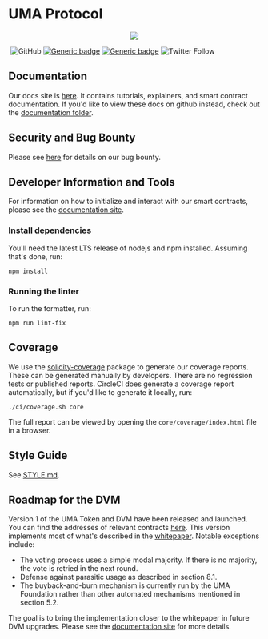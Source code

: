 # UMA Protocol

<div style="text-align:center"><img src="https://miro.medium.com/max/3600/1*fRjfRN56M7xosNJgypdKdg.png" /></div>

[![<UMAprotocol>](https://circleci.com/gh/UMAprotocol/protocol.svg?style=shield)](https://app.circleci.com/pipelines/github/UMAprotocol/protocol)
![GitHub](https://img.shields.io/github/license/UMAprotocol/protocol)
[![Generic badge](https://img.shields.io/badge/Slack-Join-green.svg)](https://join.slack.com/t/umaprotocol/shared_invite/zt-7mtxxds5-OIhE~q_WkwGCVNrq0~G~rg)
[![Generic badge](https://img.shields.io/badge/Send-Email-blue.svg)](mailto:hello@umaproject.org)
![Twitter Follow](https://img.shields.io/twitter/follow/UMAprotocol?label=Follow%20%40UMAprotocol&style=shield)

## Documentation

Our docs site is [here](https://docs.umaproject.org). It contains tutorials, explainers, and smart contract
documentation. If you'd like to view these docs on github instead, check out the
[documentation folder](./documentation).

## Security and Bug Bounty

Please see [here](./documentation/developer_reference/bug_bounty.md) for details on our bug bounty.

## Developer Information and Tools

For information on how to initialize and interact with our smart contracts, please see the
[documentation site](https://docs.umaproject.org).

### Install dependencies

You'll need the latest LTS release of nodejs and npm installed. Assuming that's done, run:

```
npm install
```

### Running the linter

To run the formatter, run:

```
npm run lint-fix
```

## Coverage

We use the [solidity-coverage](https://github.com/sc-forks/solidity-coverage) package to generate our coverage reports.
These can be generated manually by developers. There are no regression tests or published reports. CircleCI does
generate a coverage report automatically, but if you'd like to generate it locally, run:

```
./ci/coverage.sh core
```

The full report can be viewed by opening the `core/coverage/index.html` file in a browser.

## Style Guide

See [STYLE.md](STYLE.md).

## Roadmap for the DVM

Version 1 of the UMA Token and DVM have been released and launched. You can find the addresses of relevant contracts
[here](./core/networks/1.json). This version implements most of what's described in the
[whitepaper](https://github.com/UMAprotocol/whitepaper/blob/master/UMA-DVM-oracle-whitepaper.pdf). Notable exceptions
include:

- The voting process uses a simple modal majority. If there is no majority, the vote is retried in the next round.
- Defense against parasitic usage as described in section 8.1.
- The buyback-and-burn mechanism is currently run by the UMA Foundation rather than other automated mechanisms
  mentioned in section 5.2.

The goal is to bring the implementation closer to the whitepaper in future DVM upgrades. Please see the
[documentation site](https://docs.umaproject.org) for more details.
